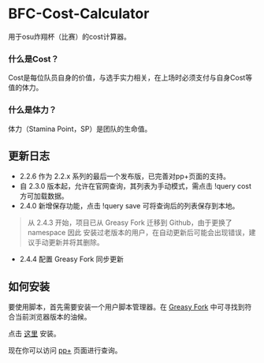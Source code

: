 # BFC-Cost-Calculator
用于osu炸翔杯（比赛）的cost计算器。

### 什么是Cost？
Cost是每位队员自身的价值，与选手实力相关，在上场时必须支付与自身Cost等值的体力。

### 什么是体力？
体力（Stamina Point，SP）是团队的生命值。

## 更新日志
- 2.2.6 作为 2.2.x 系列的最后一个发布版，已完善对pp+页面的支持。
- 自 2.3.0 版本起，允许在官网查询，其列表为手动模式，需点击 !query cost 方可加载数据。
- 2.4.0 新增保存功能，点击 !query save 可将查询后的列表保存到本地。

> 从 2.4.3 开始，项目已从 Greasy Fork 迁移到 Github，由于更换了 namespace 因此
安装过老版本的用户，在自动更新后可能会出现错误，建议手动更新并将其删除。

- 2.4.4 配置 Greasy Fork 同步更新

## 如何安装
要使用脚本，首先需要安装一个用户脚本管理器。在 [Greasy Fork](https://greasyfork.org/zh-CN) 中可寻找到符合当前浏览器版本的油候。

点击 [这里](https://github.com/MutoMagic/BFC-Cost-Calculator/raw/master/BFC%20Cost%20Calculator.user.js) 安装。

现在你可以访问 [pp+](https://syrin.me/pp+/) 页面进行查询。
